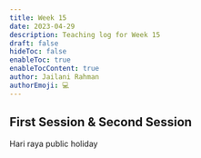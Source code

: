```yaml
---
title: Week 15
date: 2023-04-29
description: Teaching log for Week 15
draft: false
hideToc: false
enableToc: true
enableTocContent: true
author: Jailani Rahman
authorEmoji: 💻
---
```


## First Session & Second Session

Hari raya public holiday
